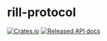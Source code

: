 # rill-protocol

[![Crates.io][crates-badge]][crates-url]
[![Released API docs][docs-badge]][docs-url]

[crates-badge]: https://img.shields.io/crates/v/rill-protocol.svg
[crates-url]: https://crates.io/crates/rill-protocol
[docs-badge]: https://docs.rs/rill-protocol/badge.svg
[docs-url]: https://docs.rs/rill-protocol
